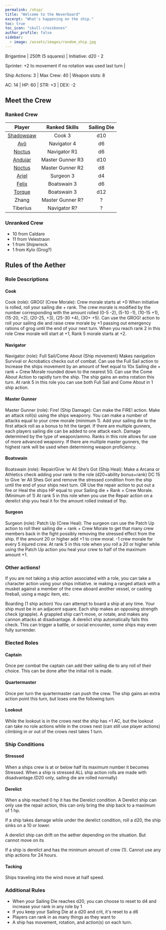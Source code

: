```yaml
---
permalink: /ship/
title: "Welcome to the Neverboard"
excerpt: "What's happening on the ship."
toc: true
toc_icon: "skull-crossbones"
author_profile: false
sidebar:
  - image: /assets/images/random_ship.jpg
---
```



Brigantine | 250ft (5 squares) | Initiative: d20 - 2

Sprinter: +2 to movement if no rotation was used last turn |

Ship Actions: 3 | Max Crew: 40 | Weapon slots: 8

AC: 14 | HP: 60  | STR: +3 | DEX: -2

## Meet the Crew

### Ranked Crew

|               Player               |  Ranked Skills   | Sailing Die |
|:----------------------------------:|:----------------:|:-----------:|
| [Shadowpaw](../players/shadowpaw/) |      Cook 3      |     d10     |
|       [Avö](../players/avo/)       |   Navigator 4    |     d6      |
|    [Noctus](../players/noctus/)    |   Navigator R1   |     d6      |
|   [Andujar](../players/andujar/)   | Master Gunner R3 |     d10     |
|    [Noctus](../players/noctus/)    | Master Gunner R2 |     d8      |
|     [Ariel](../players/ariel/)     |    Surgeon 3     |     d4      |
|     [Felix](../players/felix/)     |   Boatswain 3    |     d6      |
|    [Torque](../players/torque/)    |   Boatswain 3    |     d12     |
|               Zhang                | Master Gunner R? |      ?      |
|              Tiberius              |   Navigator R?   |      ?      |




### Unranked Crew

  * 10 from Caldare
  * 11 from Velestraon
  * 1 from Shipwreck
  * 1 from Kylo (Grog?)

## Rules of the Aether

### Role Descriptions 

#### Cook
Cook (role): GROG! (Crew Morale): Crew morale starts at +0 When initiative is rolled, roll your sailing die + rank. The crew morale is modified by the number corresponding with the amount rolled  (0-5 -2), (5-10 -1), (10-15 +1), (15-20, +2), (20-25, +3), (25-30 +4), (30+ +5). Can use the GROG! action to roll your sailing die and raise crew morale by +1 passing out emergency rations of grog until the end of your next turn. When you reach rank 2 in this role Crew morale will start at +1, Rank 5 morale starts at +2.

#### Navigator
Navigator (role): Full Sail/Come About (Ship movement) Makes navigation Survival or Acrobatics checks out of combat. Can use the Full Sail action to Increase the ships movement by an amount of feet equal to 10x Sailing die + rank + Crew Morale rounded down to the nearest 50. Can use the Come About Action to rapidly turn the ship. The ship gains an extra rotation this turn. At rank 5 in this role you can use both Full Sail and Come About in 1 ship action.

#### Master Gunner
Master Gunner (role): Fire! (Ship Damage): Can make the FIRE! action. Make an attack roll(s) using the ships weaponry. You can make a number of attacks equal to your crew morale (minimum 1). Add your sailing die to the first attack roll as a bonus to hit the target. If there are multiple gunners, each players sailing die can be added to one attack each. Damage determined by the type of weapon/ammo. Ranks in this role allows for use of more advanced weaponry. If there are multiple master gunners, the highest rank will be used when determining weapon proficiency.

#### Boatswain
Boatswain (role): Repair/Give ‘er All She’s Got (Ship Heal): Make a Arcana or Athletics check adding your rank to the role (d20+ability bonus+rank) DC 15 to Give ‘er All Shes Got and remove the stressed condition from the ship until the end of your ships next turn. OR Use the repair action to put out a fire or Heal the ships HP equal to your Sailing die + Rank + Crew Morale. (Minimum of 1) At rank 5 in this role when you use the Repair action on a derelict ship you heal it for the amount rolled instead of 1hp. 

#### Surgeon
Surgeon (role): Patch Up (Crew Heal): The surgeon can use the Patch Up action to roll their sailing die + rank + Crew Morale to get that many crew members back in the fight possibly removing the stressed effect from the ship. If the amount 20 or higher add +1 to crew moral. -1 crew morale for every 5 injured crew. At rank 5 in this role when you roll a 20 or higher while using the Patch Up action you heal your crew to half of the maximum amount +1.


### Other actions!

If you are not taking a ship action associated with a role, you can take a character action using your ships initiative. ie making a ranged attack with a musket against a member of the crew aboard another vessel, or casting fireball, using a magic item, etc.

Boarding (1 ship action) 
You can attempt to board a ship at any time. Your ship must be in an adjacent square. Each ship makes an opposing strength check (grapple). A grappled ship can’t move, or rotate, and makes any cannon attacks at disadvantage. A derelict ship automatically fails this check. This can trigger a battle, or social encounter, some ships may even fully surrender.

### Elected Roles

#### Captain 
Once per combat the captain can add their sailing die to any roll of their choice. This can be done after the initial roll is made. 

#### Quartermaster
Once per turn the quartermaster can push the crew. The ship gains an extra action point this turn, but loses one the following turn.

#### Lookout
While the lookout is in the crows nest the ship has +1 AC, but the lookout can take no role actions while in the crows nest (can still use player actions) climbing in or out of the crows nest takes 1 turn.


### Ship Conditions

#### Stressed
When a ships crew is at or below half its maximum number it becomes Stressed. When a ship is stressed ALL ship action rolls are made with disadvantage.(D20 only, sailing die are rolled normally)

#### Derelict
When a ship reached 0 hp it has the Derelict condition. A Derelict ship can only use the repair action, this can only bring the ship back to a maximum of 1 hp.

If a ship takes damage while under the derelict condition, roll a d20, the ship sinks on a 10 or lower.

A derelict ship can drift on the aether depending on the situation. But cannot move on its 

If a ship is derelict and has the minimum amount of crew (1). Cannot use any ship actions for 24 hours. 

#### Tacking
Ships traveling into the wind move at half speed.

### Additional Rules

* When your Sailing Die reaches d20, you can choose to reset to d4 and increase your rank in any role by 1
* If you keep your Sailing Die at a d20 and crit, it's reset to a d6
* Players can rank in as many things as they want to
* A ship has movement, rotation, and action(s) on each turn.